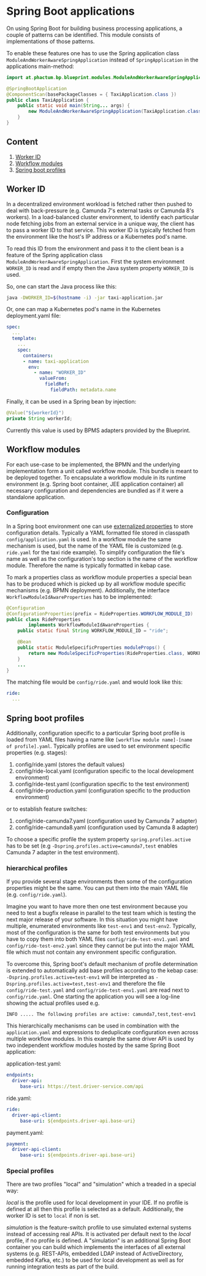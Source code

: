 # Spring Boot applications

On using Spring Boot for building business processing applications, a couple of patterns can be identified. This module consists of implementations of those patterns.

To enable these features one has to use the Spring application class `ModuleAndWorkerAwareSpringApplication` instead of `SpringApplication` in the applications main-method:

```java
import at.phactum.bp.blueprint.modules.ModuleAndWorkerAwareSpringApplication;

@SpringBootApplication
@ComponentScan(basePackageClasses = { TaxiApplication.class })
public class TaxiApplication {
    public static void main(String... args) {
        new ModuleAndWorkerAwareSpringApplication(TaxiApplication.class).run(args);
    }
}
```

## Content

1. [Worker ID](#worker-id)
1. [Workflow modules](#workflow-modules)
1. [Spring boot profiles](#spring-boot-profiles)

## Worker ID

In a decentralized environment workload is fetched rather then pushed to deal with back-pressure (e.g. Camunda 7's external tasks or Camunda 8's workers). In a load-balanced cluster environment, to identify each particular node fetching jobs from an external service in a unique way, the client has to pass a worker ID to that service. This worker ID is typically fetched from the environment like the host's IP address or a Kubernetes pod's name.

To read this ID from the environment and pass it to the client bean is a feature of the Spring application class `ModuleAndWorkerAwareSpringApplication`. First the system environment `WORKER_ID` is read and if empty then the Java system property `WORKER_ID` is used.

So, one can start the Java process like this: 

```sh
java -DWORKER_ID=$(hostname -i) -jar taxi-application.jar
```

Or, one can map a Kubernetes pod's name in the Kubernetes deployment.yaml file:

```yaml
spec:
  ...
  template:
    ...
    spec:
      containers:
      - name: taxi-application
        env:
          - name: "WORKER_ID"
            valueFrom:
              fieldRef:
                fieldPath: metadata.name
```

Finally, it can be used in a Spring bean by injection:

```java
@Value("${workerId}")
private String workerId;
```

Currently this value is used by BPMS adapters provided by the Blueprint.

## Workflow modules

For each use-case to be implemented, the BPMN and the underlying implementation form a unit called workflow module. This bundle is meant to be deployed together. To encapsulate a workflow module in its runtime environment (e.g. Spring boot container, JEE application container) all necessary configuration and dependencies are bundled as if it were a standalone application.

### Configuration

In a Spring boot environment one can use [externalized properties](https://www.baeldung.com/spring-yaml) to store configuration details. Typically a YAML formatted file stored in classpath `config/application.yaml` is used. In a workflow module the same mechanism is used, but the name of the YAML file is customized (e.g. `ride.yaml` for the taxi ride example). To simplify configuration the file's name as well as the configuration's top section is the name of the workflow module. Therefore the name is typically formatted in kebap case.

To mark a properties class as workflow module properties a special bean has to be produced which is picked up by all workflow module specific mechanisms (e.g. BPMN deployment). Additionally, the interface `WorkflowModuleIdAwareProperties` has to be implemented:

```java
@Configuration
@ConfigurationProperties(prefix = RideProperties.WORKFLOW_MODULE_ID)
public class RideProperties
        implements WorkflowModuleIdAwareProperties {
    public static final String WORKFLOW_MODULE_ID = "ride";

    @Bean
    public static ModuleSpecificProperties moduleProps() {
        return new ModuleSpecificProperties(RideProperties.class, WORKFLOW_MODULE_ID);
    }
    ...
}
```

The matching file would be `config/ride.yaml` and would look like this:

```yaml
ride:
  ...
```

## Spring boot profiles

Additionally, configuration specific to a particular Spring boot profile is loaded from YAML files having a name like `[workflow module name]-[name of profile].yaml`. Typically profiles are used to set environment specific properties (e.g. stages):

1. config/ride.yaml (stores the default values)
1. config/ride-local.yaml (configuration specific to the local development environment)
1. config/ride-test.yaml (configuration specific to the test environment)
1. config/ride-production.yaml (configuration specific to the production environment)

or to establish feature switches:

1. config/ride-camunda7.yaml (configuration used by Camunda 7 adapter)
1. config/ride-camunda8.yaml (configuration used by Camunda 8 adapter)

To choose a specific profile the system property `spring.profiles.active` has to be set (e.g `-Dspring.profiles.active=camunda7,test` enables Camunda 7 adapter in the test environment).

### hierarchical profiles

If you provide several stage environments then some of the configuration properties might be the same. You can put them into the main YAML file (e.g. `config/ride.yaml`).

Imagine you want to have more then one test environment because you need to test a bugfix release in parallel to the test team which is testing the next major release of your software. In this situation you might have multiple, enumerated environments like `test-env1` and `test-env2`. Typically, most of the configuration is the same for both test environments but you have to copy them into both YAML files `config/ride-test-env1.yaml` and `config/ride-test-env2.yaml` since they cannot be put into the major YAML file which must not contain any environment specific configuration.

To overcome this, Spring boot's default mechanism of profile determination is extended to automatically add base profiles according to the kebap case: `-Dspring.profiles.active=test-env1` will be interpreted as `-Dspring.profiles.active=test,test-env1` and therefore the file `config/ride-test.yaml` and `config/ride-test-env1.yaml` are read next to `config/ride.yaml`. One starting the application you will see a log-line showing the actual profiles used e.g.

```
INFO ..... The following profiles are active: camunda7,test,test-env1
```

This hierarchically mechanisms can be used in combination with the `application.yaml` and expressions to deduplicate configuration even across multiple workflow modules. In this example the same driver API is used by two independent workflow modules hosted by the same Spring Boot application:

application-test.yaml:

```yaml
endpoints:
  driver-api:
     base-uri: https://test.driver-service.com/api
```

ride.yaml:

```yaml
ride:
  driver-api-client:
     base-uri: ${endpoints.driver-api.base-uri}
```

payment.yaml:

```yaml
payment:
  driver-api-client:
     base-uri: ${endpoints.driver-api.base-uri}
```

### Special profiles

There are two profiles "local" and "simulation" which a treaded in a special way:

*local* is the profile used for local development in your IDE. If no profile is defined at all then this profile is selected as a default. Additionally, the worker ID is set to `local` if non is set.

*simulation* is the feature-switch profile to use simulated external systems instead of accessing real APIs. It is activated per default next to the *local* profile, if no profile is defined. A "simulation" is an additional Spring Boot container you can build which implements the interfaces of all external systems (e.g. REST-APIs, embedded LDAP instead of ActiveDirectory, embedded Kafka, etc.) to be used for local development as well as for running integration tests as part of the build.
